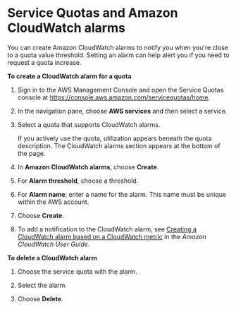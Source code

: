 # Service Quotas and Amazon CloudWatch alarms<a name="configure-cloudwatch"></a>

You can create Amazon CloudWatch alarms to notify you when you're close to a quota value threshold\. Setting an alarm can help alert you if you need to request a quota increase\.

**To create a CloudWatch alarm for a quota**

1. Sign in to the AWS Management Console and open the Service Quotas console at [https://console\.aws\.amazon\.com/servicequotas/home](https://console.aws.amazon.com/servicequotas/home)\.

1. In the navigation pane, choose **AWS services** and then select a service\.

1. Select a quota that supports CloudWatch alarms\.

   If you actively use the quota, utilization appears beneath the quota description\. The CloudWatch alarms section appears at the bottom of the page\.

1. In **Amazon CloudWatch alarms**, choose **Create**\.

1. For **Alarm threshold**, choose a threshold\.

1. For **Alarm name**, enter a name for the alarm\. This name must be unique within the AWS account\.

1. Choose **Create**\.

1. To add a notification to the CloudWatch alarm, see [Creating a CloudWatch alarm based on a CloudWatch metric](https://docs.aws.amazon.com/AmazonCloudWatch/latest/monitoring/ConsoleAlarms.html) in the *Amazon CloudWatch User Guide*\.

**To delete a CloudWatch alarm**

1. Choose the service quota with the alarm\.

1. Select the alarm\.

1. Choose **Delete**\.